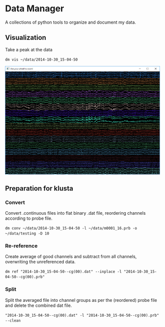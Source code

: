 # Data Manager

A collections of python tools to organize and document my data.

## Visualization
Take a peak at the data

`dm vis ~/data/2014-10-30_15-04-50`

![vis screenshot](dataman/resources/vis_64_channels.png?raw=true)

## Preparation for klusta

### Convert
Convert .continuous files into flat binary .dat file, reordering channels according to probe file.

`dm conv ~/data/2014-10-30_15-04-50 -l ~/data/m0001_16.prb -o ~/data/testing -D 10`

### Re-reference
Create average of good channels and subtract from all channels, overwriting the unreferenced data.

`dm ref "2014-10-30_15-04-50--cg(00).dat" --inplace -l "2014-10-30_15-04-50--cg(00).prb"`

### Split
Split the averaged file into channel groups as per the (reordered) probe file and delete the combined dat file.

`"2014-10-30_15-04-50--cg(00).dat" -l "2014-10-30_15-04-50--cg(00).prb" --clean`

